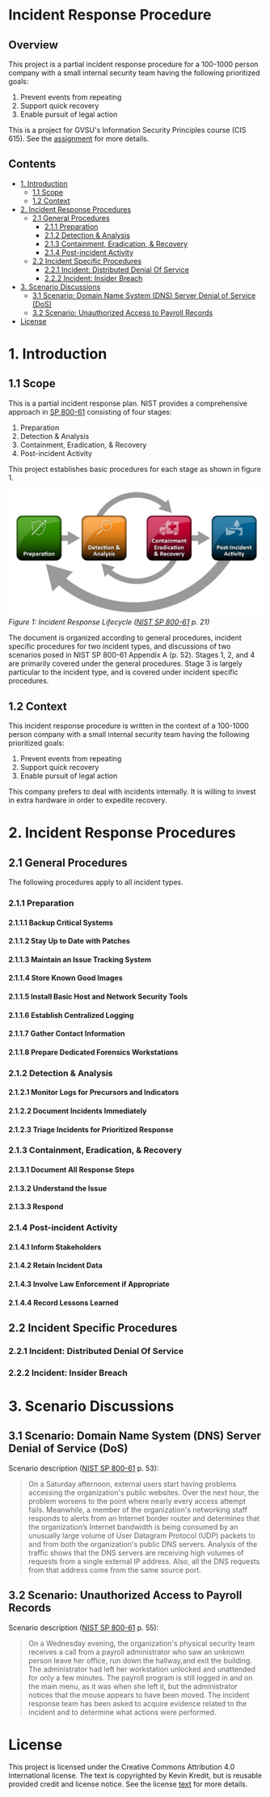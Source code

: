 
# Incident Response Procedure <!-- omit in toc -->

## Overview <!-- omit in toc -->

This project is a partial incident response procedure for a 100-1000 person company with a small
internal security team having the following prioritized goals:

1. Prevent events from repeating
2. Support quick recovery
3. Enable pursuit of legal action

This is a project for GVSU's Information Security Principles course (CIS 615). See the
[assignment](Assignment.md) for more details.

## Contents <!-- omit in toc -->

- [1. Introduction](#1-introduction)
  - [1.1 Scope](#11-scope)
  - [1.2 Context](#12-context)
- [2. Incident Response Procedures](#2-incident-response-procedures)
  - [2.1 General Procedures](#21-general-procedures)
    - [2.1.1 Preparation](#211-preparation)
    - [2.1.2 Detection & Analysis](#212-detection--analysis)
    - [2.1.3 Containment, Eradication, & Recovery](#213-containment-eradication--recovery)
    - [2.1.4 Post-incident Activity](#214-post-incident-activity)
  - [2.2 Incident Specific Procedures](#22-incident-specific-procedures)
    - [2.2.1 Incident: Distributed Denial Of Service](#221-incident-distributed-denial-of-service)
    - [2.2.2 Incident: Insider Breach](#222-incident-insider-breach)
- [3. Scenario Discussions](#3-scenario-discussions)
  - [3.1 Scenario: Domain Name System (DNS) Server Denial of Service (DoS)](#31-scenario-domain-name-system-dns-server-denial-of-service-dos)
  - [3.2 Scenario: Unauthorized Access to Payroll Records](#32-scenario-unauthorized-access-to-payroll-records)
- [License](#license)

# 1. Introduction

## 1.1 Scope

This is a partial incident response plan. NIST provides a comprehensive approach in [SP
800-61](https://nvlpubs.nist.gov/nistpubs/SpecialPublications/NIST.SP.800-61r2.pdf) consisting of
four stages:

1. Preparation
2. Detection & Analysis
3. Containment, Eradication, & Recovery
4. Post-incident Activity

This project establishes basic procedures for each stage as shown in figure 1.

![Incident Response Lifecycle](images/Incident_Response_Lifecycle.png)  
*Figure 1: Incident Response Lifecycle ([NIST SP
800-61](https://nvlpubs.nist.gov/nistpubs/SpecialPublications/NIST.SP.800-61r2.pdf) p. 21)*

The document is organized according to general procedures, incident specific procedures for two
incident types, and discussions of two scenarios posed in NIST SP 800-61 Appendix A (p. 52). Stages
1, 2, and 4 are primarily covered under the general procedures. Stage 3 is largely particular to the
incident type, and is covered under incident specific procedures.

## 1.2 Context

This incident response procedure is written in the context of a 100-1000 person company with a small
internal security team having the following prioritized goals:

1. Prevent events from repeating
2. Support quick recovery
3. Enable pursuit of legal action

This company prefers to deal with incidents internally. It is willing to invest in extra hardware in
order to expedite recovery.

# 2. Incident Response Procedures

## 2.1 General Procedures

The following procedures apply to all incident types.

### 2.1.1 Preparation

#### 2.1.1.1 Backup Critical Systems

#### 2.1.1.2 Stay Up to Date with Patches

#### 2.1.1.3 Maintain an Issue Tracking System

#### 2.1.1.4 Store Known Good Images

#### 2.1.1.5 Install Basic Host and Network Security Tools

#### 2.1.1.6 Establish Centralized Logging

#### 2.1.1.7 Gather Contact Information

#### 2.1.1.8 Prepare Dedicated Forensics Workstations

### 2.1.2 Detection & Analysis

#### 2.1.2.1 Monitor Logs for Precursors and Indicators

#### 2.1.2.2 Document Incidents Immediately

#### 2.1.2.3 Triage Incidents for Prioritized Response

### 2.1.3 Containment, Eradication, & Recovery

#### 2.1.3.1 Document All Response Steps

#### 2.1.3.2 Understand the Issue

#### 2.1.3.3 Respond

### 2.1.4 Post-incident Activity

#### 2.1.4.1 Inform Stakeholders

#### 2.1.4.2 Retain Incident Data

#### 2.1.4.3 Involve Law Enforcement if Appropriate

#### 2.1.4.4 Record Lessons Learned

## 2.2 Incident Specific Procedures

### 2.2.1 Incident: Distributed Denial Of Service

### 2.2.2 Incident: Insider Breach

# 3. Scenario Discussions

## 3.1 Scenario: Domain Name System (DNS) Server Denial of Service (DoS)

Scenario description ([NIST SP
800-61](https://nvlpubs.nist.gov/nistpubs/SpecialPublications/NIST.SP.800-61r2.pdf) p. 53):

> On a Saturday afternoon, external users start having problems accessing the organization's public
websites. Over the next hour, the problem worsens to the point where nearly every access attempt
fails. Meanwhile, a member of the organization's networking staff responds to alerts from an
Internet border router and determines that the organization’s Internet bandwidth is being consumed
by an unusually large volume of User Datagram Protocol (UDP) packets to and from both the
organization's public DNS servers. Analysis of the traffic shows that the DNS servers are receiving
high volumes of requests from a single external IP address. Also, all the DNS requests from that
address come from the same source port.

## 3.2 Scenario: Unauthorized Access to Payroll Records

Scenario description ([NIST SP
800-61](https://nvlpubs.nist.gov/nistpubs/SpecialPublications/NIST.SP.800-61r2.pdf) p. 55):

> On a Wednesday evening, the organization's physical security team receives a call from a payroll
administrator who saw an unknown person leave her office, run down the hallway,and exit the
building. The administrator had left her workstation unlocked and unattended for only a few minutes.
The payroll program is still logged in and on the main menu, as it was when she left it, but the
administrator notices that the mouse appears to have been moved. The incident response team has been
asked to acquire evidence related to the incident and to determine what actions were performed.

# License

This project is licensed under the Creative Commons Attribution 4.0 International license. The text
is copyrighted by Kevin Kredit, but is reusable provided credit and license notice. See the license
[text](LICENSE) for more details.
